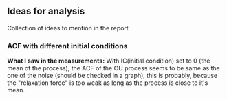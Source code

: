 ## Ideas for analysis
Collection of ideas to mention in the report

### ACF with different initial conditions

**What I saw in the measurements:**
With IC(initial condition) set to 0 (the mean of the process), the ACF of the OU process seems to be same as the one of the noise (should be checked in a graph),
this is probably, because the "relaxation force" is too weak as long as the process is close to it's mean.